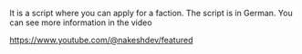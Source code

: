 It is a script where you can apply for a faction. The script is in German. You can see more information in the video 

[https://www.youtube.com/@nakeshdev/featured
](https://www.youtube.com/watch?v=a_LyboCvNe4)
